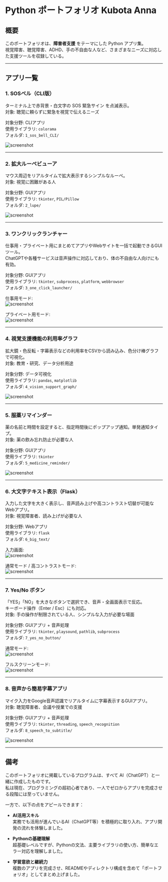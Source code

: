 # Python ポートフォリオ Kubota Anna

## 概要
このポートフォリオは、**障害者支援** をテーマにした Python アプリ集。  
視覚障害、聴覚障害、ADHD、手の不自由な人など、さまざまなニーズに対応した支援ツールを収録している。  

---

## アプリ一覧

### 1. SOSベル（CLI版）
ターミナル上で赤背景・白文字の SOS 緊急サイン を点滅表示。  
対象: 聴覚に頼らずに緊急を視覚で伝えるニーズ  

対象分野: CLIアプリ  
使用ライブラリ: `colorama`  
フォルダ: `1_sos_bell_CLI/`  

![screenshot](1_sos_bell_CLI/images/screenshot.png)

---

### 2. 拡大ルーペビューア
マウス周辺をリアルタイムで拡大表示するシンプルなルーペ。  
対象: 視覚に困難がある人  

対象分野: GUIアプリ  
使用ライブラリ: `tkinter`, `PIL/Pillow`  
フォルダ: `2_lupe/`  

![screenshot](2_lupe/images/screenshot.png)

---

### 3. ワンクリックランチャー
仕事用・プライベート用にまとめてアプリやWebサイトを一括で起動できるGUIツール。  
ChatGPTや各種サービスは音声操作に対応しており、体の不自由な人向けにも有効。  

対象分野: GUIアプリ  
使用ライブラリ: `tkinter`, `subprocess`, `platform`, `webbrowser`  
フォルダ: `3_one_click_launcher/`  

仕事用モード:  
![screenshot](3_one_click_launcher/images/screenshot_1.png)

プライベート用モード:  
![screenshot](3_one_click_launcher/images/screenshot_2.png)

---

### 4. 視覚支援機能の利用率グラフ
拡大鏡・色反転・字幕表示などの利用率をCSVから読み込み、色分け棒グラフで可視化。  
対象: 教育・研究、データ分析用途  

対象分野: データ可視化  
使用ライブラリ: `pandas`, `matplotlib`  
フォルダ: `4_vision_support_graph/`  

![screenshot](4_vision_support_graph/images/screenshot.png)

---

### 5. 服薬リマインダー
薬の名前と時間を設定すると、指定時間後にポップアップ通知。単発通知タイプ。  
対象: 薬の飲み忘れ防止が必要な人  

対象分野: GUIアプリ  
使用ライブラリ: `tkinter`  
フォルダ: `5_medicine_reminder/`  

![screenshot](5_medicine_reminder/images/screenshot.png)

---

### 6. 大文字テキスト表示（Flask）
入力した文字を大きく表示し、音声読み上げや高コントラスト切替が可能なWebアプリ。  
対象: 視覚障害者、読み上げが必要な人  

対象分野: Webアプリ  
使用ライブラリ: `flask`  
フォルダ: `6_big_text/`  

入力画面:  
![screenshot](6_big_text/images/screenshot_1.png)

通常モード / 高コントラストモード:  
![screenshot](6_big_text/images/screenshot_2.png)

---

### 7. Yes/No ボタン
「YES」「NO」を大きなボタンで選択でき、音声・全画面表示で反応。  
キーボード操作（Enter / Esc）にも対応。  
対象: 手の操作が制限されている人、シンプルな入力が必要な場面  

対象分野: GUIアプリ + 音声処理  
使用ライブラリ: `tkinter`, `playsound`, `pathlib`, `subprocess`  
フォルダ: `7_yes_no_button/`  

通常モード:  
![screenshot](7_yes_no_button/images/screenshot_1.png)

フルスクリーンモード:  
![screenshot](7_yes_no_button/images/screenshot_2.png)

---

### 8. 音声から簡易字幕アプリ
マイク入力をGoogle音声認識でリアルタイムに字幕表示するGUIアプリ。  
対象: 聴覚障害者、会議や授業での支援  

対象分野: GUIアプリ + 音声処理  
使用ライブラリ: `tkinter`, `threading`, `speech_recognition`  
フォルダ: `8_speech_to_subtitle/`  

![screenshot](8_speech_to_subtitle/images/screenshot.png)

---

## 備考
このポートフォリオに掲載しているプログラムは、すべて AI（ChatGPT）と一緒に作成したものです。  
私は現在、プログラミングの超初心者であり、一人でゼロからアプリを完成させる段階には至っていません。  

一方で、以下の点をアピールできます：  

- **AI活用スキル**  
  実務でも活用が進んでいるAI（ChatGPT等）を積極的に取り入れ、アプリ開発の流れを体験しました。  

- **Pythonの基礎理解**  
  超基礎レベルですが、Pythonの文法、主要ライブラリの使い方、簡単なエラー対応を理解しました。  

- **学習意欲と継続力**  
  複数のアプリを完成させ、READMEやディレクトリ構成を含めて「ポートフォリオ」としてまとめ上げました。  
